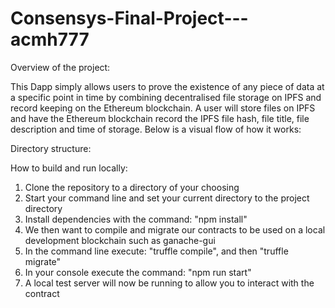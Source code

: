 # Consensys-Final-Project---acmh777

Overview of the project:

This Dapp simply allows users to prove the existence of any piece of data at a specific point in time by combining decentralised file storage on IPFS and record keeping on the Ethereum blockchain. A user will store files on IPFS and have the Ethereum blockchain record the IPFS file hash, file title, file description and time of storage. Below is a visual flow of how it works: 


Directory structure:



How to build and run locally:

1) Clone the repository to a directory of your choosing
2) Start your command line and set your current directory to the project directory
3) Install dependencies with the command: "npm install"
4) We then want to compile and migrate our contracts to be used on a local development blockchain such as ganache-gui
5) In the command line execute: "truffle compile", and then "truffle migrate"
6) In your console execute the command: "npm run start"
7) A local test server will now be running to allow you to interact with the contract
